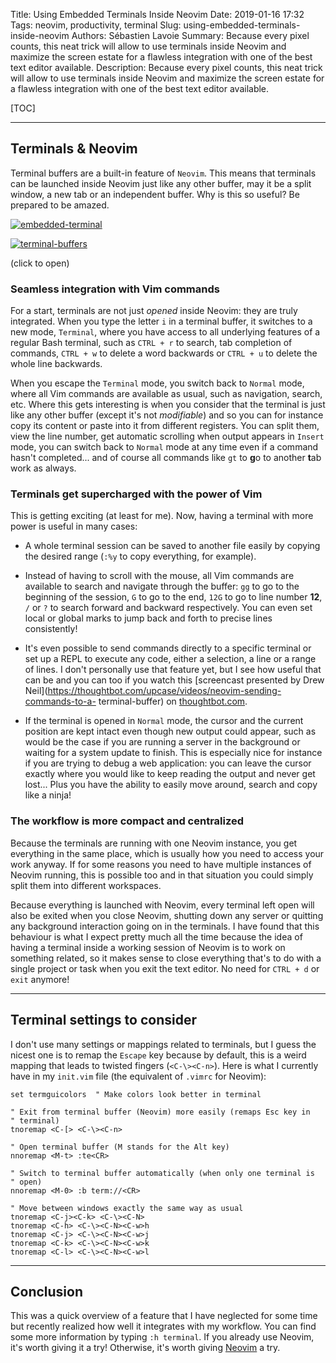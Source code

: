 Title: Using Embedded Terminals Inside Neovim
Date: 2019-01-16 17:32
Tags: neovim, productivity, terminal
Slug: using-embedded-terminals-inside-neovim
Authors: Sébastien Lavoie
Summary: Because every pixel counts, this neat trick will allow to use terminals inside Neovim and maximize the screen estate for a flawless integration with one of the best text editor available.
Description: Because every pixel counts, this neat trick will allow to use terminals inside Neovim and maximize the screen estate for a flawless integration with one of the best text editor available.

[TOC]

---

## Terminals & Neovim

Terminal buffers are a built-in feature of `Neovim`. This means that
terminals can be launched inside Neovim just like any other buffer, may
it be a split window, a new tab or an independent buffer. Why is this so
useful? Be prepared to be amazed.

<a href="{static}/images/posts/0006_using-embedded-terminals-inside-neovim/work_on_article.png"><img src="{static}/images/posts/0006_using-embedded-terminals-inside-neovim/work_on_article.png" alt="embedded-terminal" class="max-size-img-post"></a>

<a href="{static}/images/posts/0006_using-embedded-terminals-inside-neovim/terminal_buffers.png"><img src="{static}/images/posts/0006_using-embedded-terminals-inside-neovim/terminal_buffers.png" alt="terminal-buffers" class="max-size-img-post"></a>

(click to open)

### Seamless integration with Vim commands

For a start, terminals are not just _opened_ inside Neovim: they are
truly integrated. When you type the letter `i` in a terminal buffer,
it switches to a new mode, `Terminal`, where you have access to all
underlying features of a regular Bash terminal, such as `CTRL + r`
to search, tab completion of commands, `CTRL + w` to delete a word
backwards or `CTRL + u` to delete the whole line backwards.

When you escape the `Terminal` mode, you switch back to `Normal` mode,
where all Vim commands are available as usual, such as navigation,
search, etc. Where this gets interesting is when you consider that the
terminal is just like any other buffer (except it's not _modifiable_)
and so you can for instance copy its content or paste into it from
different registers. You can split them, view the line number, get
automatic scrolling when output appears in `Insert` mode, you can switch
back to `Normal` mode at any time even if a command hasn't completed...
and of course all commands like `gt` to **g**o to another **t**ab work
as always.

### Terminals get supercharged with the power of Vim

This is getting exciting (at least for me). Now, having a terminal with
more power is useful in many cases:

-   A whole terminal session can be saved to another file easily by
    copying the desired range (`:%y` to copy everything, for example).

-   Instead of having to scroll with the mouse, all Vim commands are
    available to search and navigate through the buffer: `gg` to go to the
    beginning of the session, `G` to go to the end, `12G` to go to line
    number **12**, `/` or `?` to search forward and backward respectively.
    You can even set local or global marks to jump back and forth to precise
    lines consistently!

-   It's even possible to send commands directly to a specific
    terminal or set up a REPL to execute any code, either a
    selection, a line or a range of lines. I don't personally
    use that feature yet, but I see how useful that can be and
    you can too if you watch this [screencast presented by Drew
    Neil](https://thoughtbot.com/upcase/videos/neovim-sending-commands-to-a-
    terminal-buffer) on
    [thoughtbot.com](https://thoughtbot.com).

-   If the terminal is opened in `Normal` mode, the cursor and the current
    position are kept intact even though new output could appear, such as
    would be the case if you are running a server in the background or
    waiting for a system update to finish. This is especially nice for
    instance if you are trying to debug a web application: you can leave the
    cursor exactly where you would like to keep reading the output and never
    get lost... Plus you have the ability to easily move around, search and
    copy like a ninja!

### The workflow is more compact and centralized

Because the terminals are running with one Neovim instance, you get
everything in the same place, which is usually how you need to access
your work anyway. If for some reasons you need to have multiple
instances of Neovim running, this is possible too and in that situation
you could simply split them into different workspaces.

Because everything is launched with Neovim, every terminal left open
will also be exited when you close Neovim, shutting down any server
or quitting any background interaction going on in the terminals. I
have found that this behaviour is what I expect pretty much all the
time because the idea of having a terminal inside a working session
of Neovim is to work on something related, so it makes sense to close
everything that's to do with a single project or task when you exit the
text editor. No need for `CTRL + d` or `exit` anymore!

---

## Terminal settings to consider

I don't use many settings or mappings related to terminals, but I guess
the nicest one is to remap the `Escape` key because by default, this is
a weird mapping that leads to twisted fingers (`<C-\><C-n>`). Here is
what I currently have in my `init.vim` file (the equivalent of `.vimrc`
for Neovim):

```{.vim}
set termguicolors  " Make colors look better in terminal

" Exit from terminal buffer (Neovim) more easily (remaps Esc key in
" terminal)
tnoremap <C-[> <C-\><C-n>

" Open terminal buffer (M stands for the Alt key)
nnoremap <M-t> :te<CR>

" Switch to terminal buffer automatically (when only one terminal is
" open)
nnoremap <M-0> :b term://<CR>

" Move between windows exactly the same way as usual
tnoremap <C-j><C-k> <C-\><C-N>
tnoremap <C-h> <C-\><C-N><C-w>h
tnoremap <C-j> <C-\><C-N><C-w>j
tnoremap <C-k> <C-\><C-N><C-w>k
tnoremap <C-l> <C-\><C-N><C-w>l
```

---

## Conclusion

This was a quick overview of a feature that I have neglected for some
time but recently realized how well it integrates with my workflow. You
can find some more information by typing `:h terminal`. If you already
use Neovim, it's worth giving it a try! Otherwise, it's worth giving
[Neovim](https://neovim.io/) a try.
